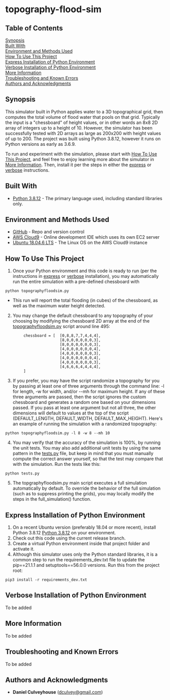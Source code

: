 # topography-flood-sim

## Table of Contents
[Synopsis](#synopsis)  
[Built With](#built-with)  
[Environment and Methods Used](#environment-and-methods-used)  
[How To Use This Project](#how-to-use-this-project)  
[Express Installation of Python Environment](#express-installation-of-python-environment)  
[Verbose Installation of Python Environment](#verbose-installation-of-python-environment)  
[More Information](#more-information)  
[Troubleshooting and Known Errors](#troubleshooting-and-known-errors)  
[Authors and Acknowledgments](#authors-and-acknowledgments)  

## Synopsis

This simulator built in Python applies water to a 3D topographical grid, then computes the total volume of flood water that pools on that grid. Typically the input is a "chessboard" of height values, or in other words an 8x8 2D array of integers up to a height of 10. However, the simulator has been successfully tested with 2D arrays as large as 200x200 with height values of up to 200. The project was built using Python 3.8.12, however it runs on Python versions as early as 3.6.9.

To run and experiment with the simulation, please start with [How To Use This Project](#how-to-use-this-project), and feel free to enjoy learning more about the simulator in [More Information](#more-information). Then, install it per the steps in either the [express](#express-installation-of-python-environment) or [verbose](#verbose-installation-of-python-environment) instructions. 

## Built With

* [Python 3.8.12](https://www.python.org/downloads/release/python-3812/) - The primary language used, including standard libraries only.

## Environment and Methods Used
* [GitHub](https://github.com/) - Repo and version control
* [AWS Cloud9](https://aws.amazon.com/cloud9/) - Online development IDE which uses its own EC2 server 
* [Ubuntu 18.04.6 LTS](https://releases.ubuntu.com/18.04/) - The Linux OS on the AWS Cloud9 instance

## How To Use This Project

1. Once your Python environment and this code is ready to run (per the instructions in [express](#express-installation-of-python-environment) or [verbose](#verbose-installation-of-python-environment) installation), you may automatically run the entire simulation with a pre-defined chessboard with 
```
python topographyfloodsim.py
```
  * This run will report the total flooding (in cubes) of the chessboard, as well as the maximum water height detected. 

2. You may change the default chessboard to any topography of your choosing by modifying the chessboard 2D array at the end of the [topographyfloodsim.py](topographyfloodsim.py) script around line 495: 
```
        chessboard = [  [0,8,8,7,7,4,4,4],
                        [8,0,0,0,0,0,0,3],
                        [8,0,0,0,0,0,0,3],
                        [4,0,0,0,0,0,0,4],
                        [4,0,0,0,0,0,0,3],
                        [4,0,0,0,0,0,0,4],
                        [4,0,0,0,0,0,0,3],
                        [4,6,6,6,4,4,4,4],
        ]
```

3. If you prefer, you may have the script randomize a topography for you by passing at least one of three arguments through the command line: -l for length, -w for width, and/or --mh for maximum height. If any of these three arguments are passed, then the script ignores the custom chessboard and generates a random one based on your dimensions passed. If you pass at least one argument but not all three, the other dimensions will default to values at the top of the script (DEFAULT_LENGTH, DEFAULT_WIDTH, DEFAULT_MAX_HEIGHT). Here's an example of running the simulation with a randomized topography:
```
python topographyfloodsim.py -l 8 -w 8 --mh 10
```

4. You may verify that the accuracy of the simulation is 100%, by running the unit tests. You may also add additional unit tests by using the same pattern in the [tests.py](tests.py) file, but keep in mind that you must manually compute the correct answer yourself, so that the test may compare that with the simulation. Run the tests like this: 
```
python tests.py
```

5. The topgraphyfloodsim.py main script executes a full simulation automatically by default. To override the behavior of the full simulation (such as to suppress printing the grids), you may locally modify the steps in the full_simulation() function.


## Express Installation of Python Environment

1. On a recent Ubuntu version (preferably 18.04 or more recent), install Python 3.8.12 [Python 3.8.12](https://www.python.org/downloads/release/python-3812/) on your environment. 
2. Check out this code using the current release branch.
3. Create a virtual Python environment inside that project folder and activate it. 
4. Although this simulator uses only the Python standard libraries, it is a common step to run the requirements_dev.txt file to update the pip==21.1.1 and
setuptools==56.0.0 versions. Run this from the project root:
```
pip3 install -r requirements_dev.txt
```

## Verbose Installation of Python Environment

To be added

## More Information

To be added

## Troubleshooting and Known Errors 

To be added

## Authors and Acknowledgments

* **Daniel Culveyhouse** (dculvey@gmail.com)


